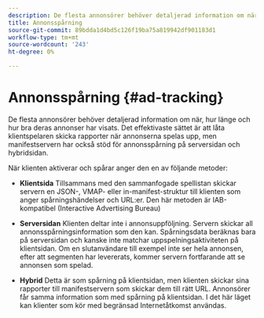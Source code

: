 ```yaml
---
description: De flesta annonsörer behöver detaljerad information om när, hur länge och hur bra deras annonser har visats. Det effektivaste sättet är att låta klientspelaren skicka rapporter när annonserna spelas upp, men manifestservern har också stöd för annonsspårning på serversidan och hybridsidan.
title: Annonsspårning
source-git-commit: 89bdda1d4bd5c126f19ba75a819942df901183d1
workflow-type: tm+mt
source-wordcount: '243'
ht-degree: 0%

---
```



# Annonsspårning {#ad-tracking}

De flesta annonsörer behöver detaljerad information om när, hur länge och hur bra deras annonser har visats. Det effektivaste sättet är att låta klientspelaren skicka rapporter när annonserna spelas upp, men manifestservern har också stöd för annonsspårning på serversidan och hybridsidan.

När klienten aktiverar och spårar anger den en av följande metoder:

* **Klientsida** Tillsammans med den sammanfogade spellistan skickar servern en JSON-, VMAP- eller in-manifest-struktur till klienten som anger spårningshändelser och URL:er. Den här metoden är IAB-kompatibel (Interactive Advertising Bureau)

* **Serversidan** Klienten deltar inte i annonsuppföljning. Servern skickar all annonsspårningsinformation som den kan. Spårningsdata beräknas bara på serversidan och kanske inte matchar uppspelningsaktiviteten på klientsidan. Om en slutanvändare till exempel inte ser hela annonsen, efter att segmenten har levererats, kommer servern fortfarande att se annonsen som spelad.

* **Hybrid** Detta är som spårning på klientsidan, men klienten skickar sina rapporter till manifestservern som skickar dem till rätt URL. Annonsörer får samma information som med spårning på klientsidan. I det här läget kan klienter som kör med begränsad Internetåtkomst användas.